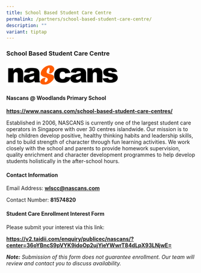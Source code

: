 ```yaml
---
title: School Based Student Care Centre
permalink: /partners/school-based-student-care-centre/
description: ""
variant: tiptap
---
```

<h3><strong>School Based Student Care Centre</strong></h3>
<p></p>
<div class="isomer-image-wrapper">
<img style="width: 60%;" height="auto" width="100%" alt="" src="/images/Nascans_Logo.png">
</div>
<h4><strong>Nascans @ Woodlands Primary School</strong></h4>
<p><strong><a href="https://www.nascans.com/school-based-student-care-centres/" rel="noopener nofollow" target="_blank">https://www.nascans.com/school-based-student-care-centres/</a></strong>
</p>
<p></p>
<p>Established in 2006, NASCANS is currently one of the largest student care
operators in Singapore with over 30 centres islandwide. Our mission is
to help children develop positive, healthy thinking habits and leadership
skills, and to build strength of character through fun learning activities.
We work closely with the school and parents to provide homework supervision,
quality enrichment and character development programmes to help develop
students holistically in the after-school hours.</p>
<h4><strong>Contact Information</strong></h4>
<p>Email Address: <strong><a href="mailto: wlscc@nascans.com" rel="noopener noreferrer nofollow" target="_blank">wlscc@nascans.com</a></strong>
</p>
<p>Contact Number: <strong>81574820 </strong>
<br>
</p>
<p></p>
<h4><strong>Student Care Enrollment Interest Form</strong></h4>
<p>Please submit your interest via this link:</p>
<p><strong><a href="https://v2.taidii.com/enquiry/publicec/nascans/?center=36oYBncS9pVYK9idoOp2ujYieYWwrT84dLpX93LNjwE=" rel="noopener nofollow" target="_blank">https://v2.taidii.com/enquiry/publicec/nascans/?center=36oYBncS9pVYK9idoOp2ujYieYWwrT84dLpX93LNjwE=</a></strong>
</p>
<p><strong><em>Note:</em></strong><em> Submission of this form does not guarantee enrollment. Our team will review and contact you to discuss availability.</em>
</p>
<p></p>
<p></p>
